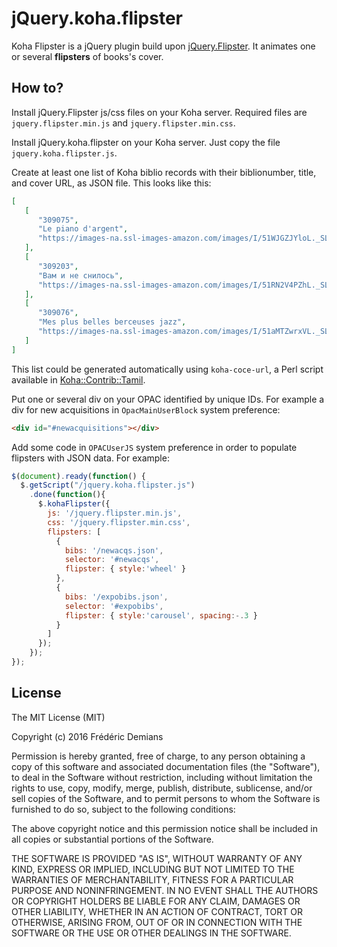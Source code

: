 jQuery.koha.flipster
========================

Koha Flipster is a jQuery plugin build upon
[jQuery.Flipster](https://github.com/drien/jquery-flipster). It
animates one or several __flipsters__ of books's cover.

How to?
-------

Install jQuery.Flipster js/css files on your Koha server. Required files are
`jquery.flipster.min.js` and `jquery.flipster.min.css`.

Install jQuery.koha.flipster on your Koha server. Just copy the file
`jquery.koha.flipster.js`.

Create at least one list of Koha biblio records with their biblionumber,
title, and cover URL, as JSON file. This looks like this:

```json
[
   [
      "309075",
      "Le piano d'argent",
      "https://images-na.ssl-images-amazon.com/images/I/51WJGZJYloL._SL300_.jpg"
   ],
   [
      "309203",
      "Вам и не снилось",
      "https://images-na.ssl-images-amazon.com/images/I/51RN2V4PZhL._SL300_.jpg"
   ],
   [
      "309076",
      "Mes plus belles berceuses jazz",
      "https://images-na.ssl-images-amazon.com/images/I/51aMTZwrxVL._SL300_.jpg"
   ]
]
```

This list could be generated automatically using `koha-coce-url`, a Perl
script available in [Koha::Contrib::Tamil](https://github.com/fredericd/Koha-Contrib-Tamil).

Put one or several div on your OPAC identified by unique IDs. For example a
div for new acquisitions in `OpacMainUserBlock` system preference:

```html
<div id="#newacquisitions"></div>
```

Add some code in `OPACUserJS` system preference in order to populate flipsters
with JSON data. For example:

```javascript
$(document).ready(function() {
  $.getScript("/jquery.koha.flipster.js")
    .done(function(){
      $.kohaFlipster({
        js: '/jquery.flipster.min.js',
        css: '/jquery.flipster.min.css',
        flipsters: [
          {
            bibs: '/newacqs.json',
            selector: '#newacqs',
            flipster: { style:'wheel' }
          },
          {
            bibs: '/expobibs.json',
            selector: '#expobibs',
            flipster: { style:'carousel', spacing:-.3 }
          }
        ]
      });
    });
});
```

License
-------

The MIT License (MIT)

Copyright (c) 2016 Frédéric Demians

Permission is hereby granted, free of charge, to any person obtaining a copy
of this software and associated documentation files (the "Software"), to deal
in the Software without restriction, including without limitation the rights
to use, copy, modify, merge, publish, distribute, sublicense, and/or sell
copies of the Software, and to permit persons to whom the Software is
furnished to do so, subject to the following conditions:

The above copyright notice and this permission notice shall be included in
all copies or substantial portions of the Software.

THE SOFTWARE IS PROVIDED "AS IS", WITHOUT WARRANTY OF ANY KIND, EXPRESS OR
IMPLIED, INCLUDING BUT NOT LIMITED TO THE WARRANTIES OF MERCHANTABILITY,
FITNESS FOR A PARTICULAR PURPOSE AND NONINFRINGEMENT. IN NO EVENT SHALL THE
AUTHORS OR COPYRIGHT HOLDERS BE LIABLE FOR ANY CLAIM, DAMAGES OR OTHER
LIABILITY, WHETHER IN AN ACTION OF CONTRACT, TORT OR OTHERWISE, ARISING FROM,
OUT OF OR IN CONNECTION WITH THE SOFTWARE OR THE USE OR OTHER DEALINGS IN
THE SOFTWARE.


